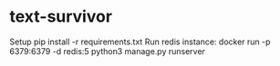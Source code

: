# text-survivor

Setup
pip install -r requirements.txt
Run redis instance: docker run -p 6379:6379 -d redis:5
python3 manage.py runserver
